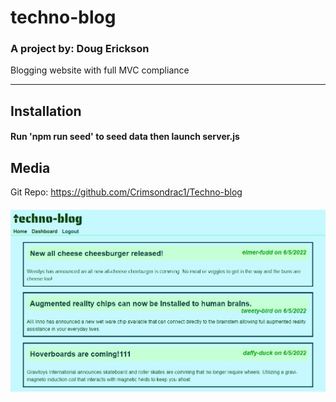 
  # techno-blog 

  ### A project by: Doug Erickson 

  Blogging website with full MVC compliance 

  
  ---
  ## Installation
  #### Run 'npm run seed' to seed data then launch server.js

  ## Media

  Git Repo: https://github.com/Crimsondrac1/Techno-blog


  #### ![screenshot](./screenshot_01.jpg)
  